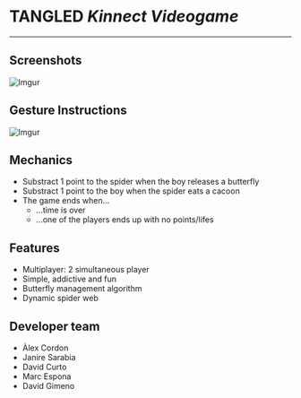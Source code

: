 # **TANGLED**  *Kinnect Videogame* #
------

## Screenshots ##

![Imgur](http://i.imgur.com/mUEgz1M.jpg?1)

## Gesture Instructions ##

![Imgur](http://i.imgur.com/L4iDxYD.jpg?1 "Gesture Instructions")

## Mechanics ##

* Substract 1 point to the spider when the boy releases a butterfly 
* Substract 1 point to the boy when the spider eats a cacoon
* The game ends when...
	* ...time is over
	* ...one of the players ends up with no points/lifes

## Features ##

* Multiplayer: 2 simultaneous player
* Simple, addictive and fun
* Butterfly management algorithm
* Dynamic spider web

## Developer team ##

* Àlex Cordon
* Janire Sarabia
* David Curto
* Marc Espona
* David Gimeno